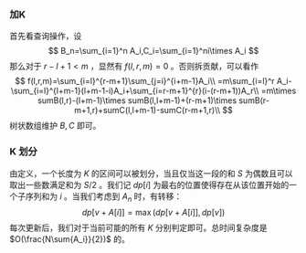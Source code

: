 ### 加K

首先看查询操作，设
$$
B_n=\sum_{i=1}^n A_i,C_i=\sum_{i=1}^ni\times A_i
$$
那么对于 $r-l+1 < m$ ，显然有 $f(l,r,m)=0$ 。否则拆贡献，可以看作
$$
f(l,r,m)=\sum_{i=l}^{r-m+1}\sum_{j=i}^{i+m-1}A_i\\
=m\sum_{i=l}^r A_i-\sum_{i=l}^{l+m-1}(l+m-1-i)A_i+\sum_{i=r-m+1}^{r}(i-(r-m+1))A_r\\
=m\times sumB(l,r)-(l+m-1)\times sumB(l,l+m-1)+(r-m+1)\times sumB(r-m+1,r)+sumC(l,l+m-1)-sumC(r-m+1,r)\\
$$
树状数组维护 $B,C$ 即可。

### K 划分

由定义，一个长度为 $K$ 的区间可以被划分，当且仅当这一段的和 $S$ 为偶数且可以取出一些数满足和为 $S/2$ 。我们记 $dp[i]$ 为最右的位置使得存在从该位置开始的一个子序列和为 $i$ 。当我们考虑到 $A_n$ 时，有转移：
$$
dp[v+A[i]]=\max(dp[v+A[i]],dp[v])
$$
每次更新后，我们对于当前可能的所有 $K$ 分别判定即可。总时间复杂度是 $O(\frac{N\sum{A_i}}{2})$ 的。

 